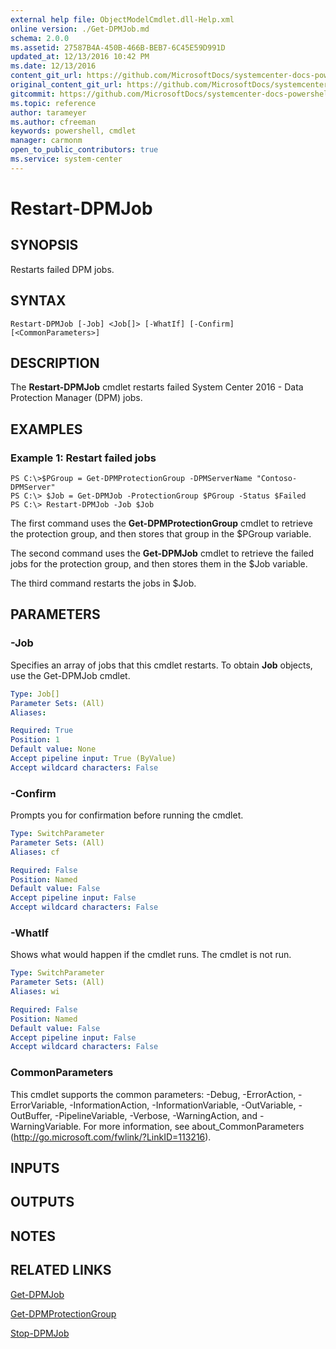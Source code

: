 ```yaml
---
external help file: ObjectModelCmdlet.dll-Help.xml
online version: ./Get-DPMJob.md
schema: 2.0.0
ms.assetid: 27587B4A-450B-466B-BEB7-6C45E59D991D
updated_at: 12/13/2016 10:42 PM
ms.date: 12/13/2016
content_git_url: https://github.com/MicrosoftDocs/systemcenter-docs-powershell/blob/master/systemcenter-cmdlets/DataProtectionManager/v1/Restart-DPMJob.md
original_content_git_url: https://github.com/MicrosoftDocs/systemcenter-docs-powershell/blob/master/systemcenter-cmdlets/DataProtectionManager/v1/Restart-DPMJob.md
gitcommit: https://github.com/MicrosoftDocs/systemcenter-docs-powershell/blob/ea9507ac2178040476af5407227db8cb97701ea9/systemcenter-cmdlets/DataProtectionManager/v1/Restart-DPMJob.md
ms.topic: reference
author: tarameyer
ms.author: cfreeman
keywords: powershell, cmdlet
manager: carmonm
open_to_public_contributors: true
ms.service: system-center
---
```


# Restart-DPMJob

## SYNOPSIS
Restarts failed DPM jobs.

## SYNTAX

```
Restart-DPMJob [-Job] <Job[]> [-WhatIf] [-Confirm] [<CommonParameters>]
```

## DESCRIPTION
The **Restart-DPMJob** cmdlet restarts failed System Center 2016 - Data Protection Manager (DPM) jobs.

## EXAMPLES

### Example 1: Restart failed jobs
```
PS C:\>$PGroup = Get-DPMProtectionGroup -DPMServerName "Contoso-DPMServer"
PS C:\> $Job = Get-DPMJob -ProtectionGroup $PGroup -Status $Failed
PS C:\> Restart-DPMJob -Job $Job
```

The first command uses the **Get-DPMProtectionGroup** cmdlet to retrieve the protection group, and then stores that group in the $PGroup variable.

The second command uses the **Get-DPMJob** cmdlet to retrieve the failed jobs for the protection group, and then stores them in the $Job variable.

The third command restarts the jobs in $Job.

## PARAMETERS

### -Job
Specifies an array of jobs that this cmdlet restarts.
To obtain **Job** objects, use the Get-DPMJob cmdlet.

```yaml
Type: Job[]
Parameter Sets: (All)
Aliases: 

Required: True
Position: 1
Default value: None
Accept pipeline input: True (ByValue)
Accept wildcard characters: False
```

### -Confirm
Prompts you for confirmation before running the cmdlet.

```yaml
Type: SwitchParameter
Parameter Sets: (All)
Aliases: cf

Required: False
Position: Named
Default value: False
Accept pipeline input: False
Accept wildcard characters: False
```

### -WhatIf
Shows what would happen if the cmdlet runs.
The cmdlet is not run.

```yaml
Type: SwitchParameter
Parameter Sets: (All)
Aliases: wi

Required: False
Position: Named
Default value: False
Accept pipeline input: False
Accept wildcard characters: False
```

### CommonParameters
This cmdlet supports the common parameters: -Debug, -ErrorAction, -ErrorVariable, -InformationAction, -InformationVariable, -OutVariable, -OutBuffer, -PipelineVariable, -Verbose, -WarningAction, and -WarningVariable. For more information, see about_CommonParameters (http://go.microsoft.com/fwlink/?LinkID=113216).

## INPUTS

## OUTPUTS

## NOTES

## RELATED LINKS

[Get-DPMJob](xref:DataProtectionManager/v1/Get-DPMJob.md)

[Get-DPMProtectionGroup](xref:DataProtectionManager/v1/Get-DPMProtectionGroup.md)

[Stop-DPMJob](xref:DataProtectionManager/v1/Stop-DPMJob.md)

